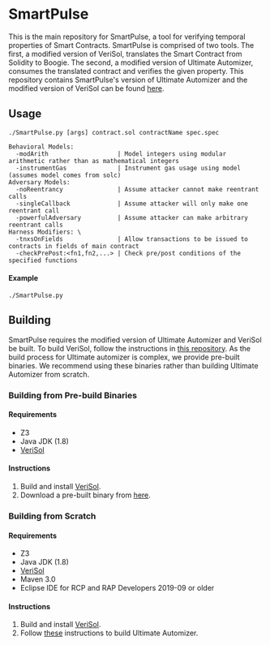 # SmartPulse
This is the main repository for SmartPulse, a tool for verifying temporal properties of Smart Contracts. SmartPulse is comprised of two tools. The first, a modified version of VeriSol, translates the Smart Contract from Solidity to Boogie. The second, a modified version of Ultimate Automizer, consumes the translated contract and verifies the given property. This repository contains SmartPulse's version of Ultimate Automizer and the modified version of VeriSol can be found [here](https://github.com/utopia-group/verisol).

## Usage
```
./SmartPulse.py [args] contract.sol contractName spec.spec 

Behavioral Models: 
  -modArith                   | Model integers using modular arithmetic rather than as mathematical integers 
  -instrumentGas              | Instrument gas usage using model (assumes model comes from solc) 
Adversary Models: 
  -noReentrancy               | Assume attacker cannot make reentrant calls 
  -singleCallback             | Assume attacker will only make one reentrant call 
  -powerfulAdversary          | Assume attacker can make arbitrary reentrant calls 
Harness Modifiers: \
  -tnxsOnFields               | Allow transactions to be issued to contracts in fields of main contract 
  -checkPrePost:<fn1,fn2,...> | Check pre/post conditions of the specified functions 
```
#### Example
```
./SmartPulse.py
```

## Building
SmartPulse requires the modified version of Ultimate Automizer and VeriSol be built. To build VeriSol, follow the instructions in [this repository](https://github.com/utopia-group/verisol). As the build process for Ultimate automizer is complex, we provide pre-built binaries. We recommend using these binaries rather than building Ultimate Automizer from scratch.

### Building from Pre-build Binaries

#### Requirements
 * Z3
 * Java JDK (1.8)
 * [VeriSol](https://github.com/utopia-group/verisol)

#### Instructions
1. Build and install [VeriSol](https://github.com/utopia-group/verisol).
2. Download a pre-built binary from [here]().

### Building from Scratch

#### Requirements
 * Z3
 * Java JDK (1.8)
 * [VeriSol](https://github.com/utopia-group/verisol)
 * Maven 3.0
 * Eclipse IDE for RCP and RAP Developers 2019-09 or older

#### Instructions
1. Build and install [VeriSol](https://github.com/utopia-group/verisol).
2. Follow [these](https://github.com/ultimate-pa/ultimate/wiki/Installation/f25b5519ba3ec2a486bb18e6096c5512780be8c6) instructions to build Ultimate Automizer.

